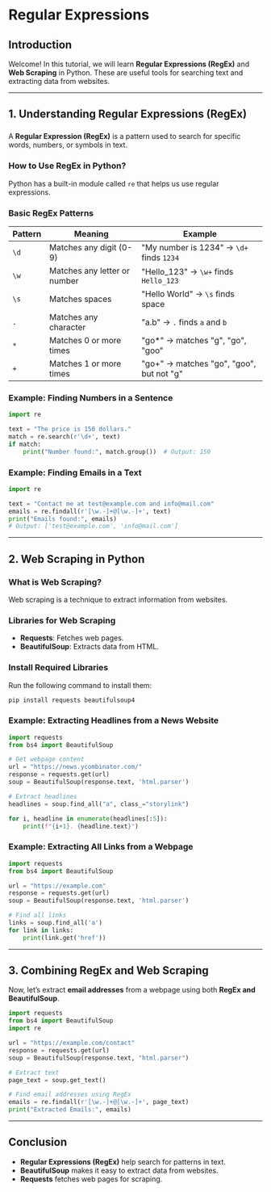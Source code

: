 # Regular Expressions 

## Introduction

Welcome! In this tutorial, we will learn **Regular Expressions (RegEx)** and **Web Scraping** in Python. These are useful tools for searching text and extracting data from websites.

---

## 1. Understanding Regular Expressions (RegEx)

###

A **Regular Expression (RegEx)** is a pattern used to search for specific words, numbers, or symbols in text.

### How to Use RegEx in Python?

Python has a built-in module called `re` that helps us use regular expressions.

### Basic RegEx Patterns

| Pattern | Meaning                      | Example                                  |
| ------- | ---------------------------- | ---------------------------------------- |
| `\d`    | Matches any digit (0-9)      | "My number is 1234" → `\d+` finds `1234` |
| `\w`    | Matches any letter or number | "Hello\_123" → `\w+` finds `Hello_123`   |
| `\s`    | Matches spaces               | "Hello World" → `\s` finds space         |
| `.`     | Matches any character        | "a.b" → `.` finds `a` and `b`            |
| `*`     | Matches 0 or more times      | "go\*" → matches "g", "go", "goo"        |
| `+`     | Matches 1 or more times      | "go+" → matches "go", "goo", but not "g" |

### Example: Finding Numbers in a Sentence

```python
import re

text = "The price is 150 dollars."
match = re.search(r'\d+', text)
if match:
    print("Number found:", match.group())  # Output: 150
```

### Example: Finding Emails in a Text

```python
import re

text = "Contact me at test@example.com and info@mail.com"
emails = re.findall(r'[\w.-]+@[\w.-]+', text)
print("Emails found:", emails)
# Output: ['test@example.com', 'info@mail.com']
```

---

## 2. Web Scraping in Python

### What is Web Scraping?

Web scraping is a technique to extract information from websites.

### Libraries for Web Scraping

- **Requests**: Fetches web pages.
- **BeautifulSoup**: Extracts data from HTML.

### Install Required Libraries

Run the following command to install them:

```sh
pip install requests beautifulsoup4
```

### Example: Extracting Headlines from a News Website

```python
import requests
from bs4 import BeautifulSoup

# Get webpage content
url = "https://news.ycombinator.com/"
response = requests.get(url)
soup = BeautifulSoup(response.text, 'html.parser')

# Extract headlines
headlines = soup.find_all("a", class_="storylink")

for i, headline in enumerate(headlines[:5]):
    print(f"{i+1}. {headline.text}")
```

### Example: Extracting All Links from a Webpage

```python
import requests
from bs4 import BeautifulSoup

url = "https://example.com"
response = requests.get(url)
soup = BeautifulSoup(response.text, 'html.parser')

# Find all links
links = soup.find_all('a')
for link in links:
    print(link.get('href'))
```

---

## 3. Combining RegEx and Web Scraping

Now, let’s extract **email addresses** from a webpage using both **RegEx and BeautifulSoup**.

```python
import requests
from bs4 import BeautifulSoup
import re

url = "https://example.com/contact"
response = requests.get(url)
soup = BeautifulSoup(response.text, "html.parser")

# Extract text
page_text = soup.get_text()

# Find email addresses using RegEx
emails = re.findall(r'[\w.-]+@[\w.-]+', page_text)
print("Extracted Emails:", emails)
```

---

## Conclusion

- **Regular Expressions (RegEx)** help search for patterns in text.
- **BeautifulSoup** makes it easy to extract data from websites.
- **Requests** fetches web pages for scraping.



